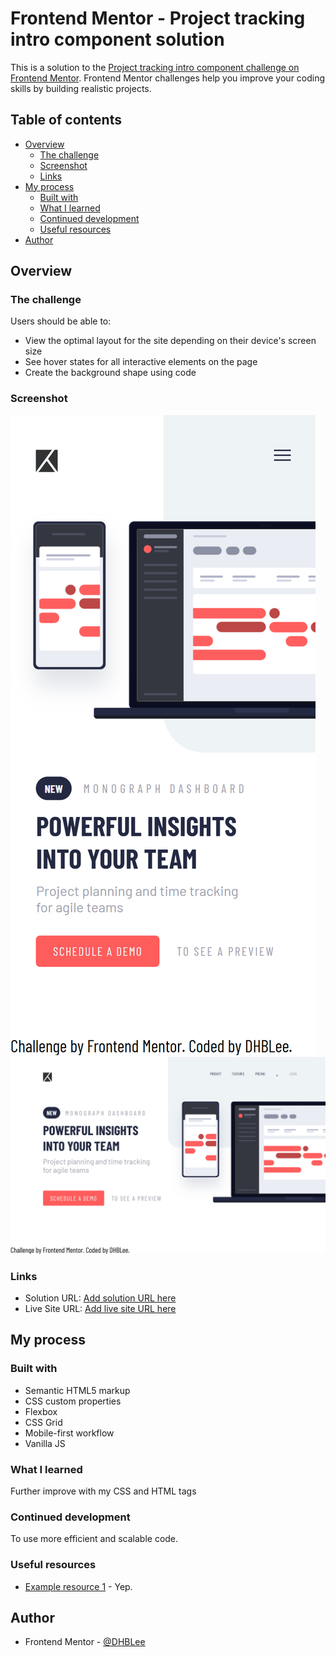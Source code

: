 # Frontend Mentor - Project tracking intro component solution

This is a solution to the [Project tracking intro component challenge on Frontend Mentor](https://www.frontendmentor.io/challenges/project-tracking-intro-component-5d289097500fcb331a67d80e). Frontend Mentor challenges help you improve your coding skills by building realistic projects. 

## Table of contents

- [Overview](#overview)
  - [The challenge](#the-challenge)
  - [Screenshot](#screenshot)
  - [Links](#links)
- [My process](#my-process)
  - [Built with](#built-with)
  - [What I learned](#what-i-learned)
  - [Continued development](#continued-development)
  - [Useful resources](#useful-resources)
- [Author](#author)


## Overview

### The challenge

Users should be able to:

- View the optimal layout for the site depending on their device's screen size
- See hover states for all interactive elements on the page
- Create the background shape using code

### Screenshot

![](./images/375px_solution.png)
![](./images/1440px_solution.png)




### Links

- Solution URL: [Add solution URL here](https://github.com/DHBLee/DHBLee-/tree/DHBLee/Fronend-Mentor/Project)
- Live Site URL: [Add live site URL here](https://your-live-site-url.com)

## My process

### Built with

- Semantic HTML5 markup
- CSS custom properties
- Flexbox
- CSS Grid
- Mobile-first workflow
- Vanilla JS


### What I learned

Further improve with my CSS and HTML tags


### Continued development

To use more efficient and scalable code.

### Useful resources

- [Example resource 1](https://www.chatgpt.com) - Yep.


## Author

- Frontend Mentor - [@DHBLee](https://www.frontendmentor.io/profile/DHBLee)



